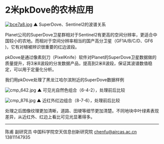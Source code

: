 # 2米pkDove的农林应用


[![bce7a8.jpg](https://s1.ax1x.com/2022/03/08/bce7a8.jpg)](https://imgtu.com/i/bce7a8)
▲ SuperDove、Sentinel2的波谱关系

Planet公司的SuperDove卫星群相对于Sentinel2有更高的空间分辨率，更适合中国较小的农地。而相对于空间分辨率相当的国产高分卫星（GF1A/B/C/D、GF6 )，它有对植被辨识很重要的红边波段。

pkDove是通过像素刻刀（PixelKnife）软件对Planet的SuperDove卫星数据做的质量提升，将3米8波段的分发数据产品，提高到2米8波段，保证其波谱数值稳定，可以用于定量化分析。

我们用pkDove处理了黑龙江哈尔滨附近的SuperDove数据样例

![cmp_642.jpg](https://s2.loli.net/2022/07/11/vJlSM9bPN7mVnDL.jpg)
▲ 可见光自然色组合（6-4-2），处理前后比较

![cmp_876.jpg](https://s2.loli.net/2022/07/11/lI2tp3Ez7TAqjW6.jpg)
▲ 近红外红边组合（8-7-6），处理前后比较

处理之后图像纹理更加清晰，道路、田埂等细节更加清楚。不同地块中叶绿素表现差异，从近红外、红边上看比可见光显著得多。



---



陈甫 副研究员
中国科学院空天信息创新研究院
chenfu@aircas.ac.cn
13811147935